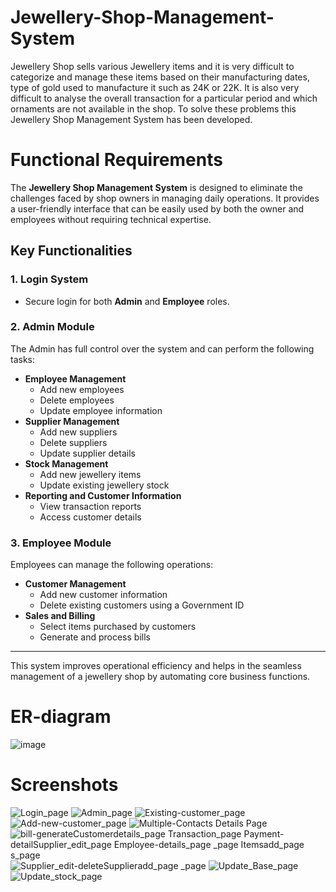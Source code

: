 # Jewellery-Shop-Management-System
Jewellery Shop sells various Jewellery items and it is very difficult to categorize and manage these items based on their manufacturing dates, type of gold used to manufacture it such as 24K or 22K. It is also very difficult to analyse the overall transaction for a particular period and which ornaments are not available in the shop. To solve these problems this Jewellery Shop Management System has been developed.
# Functional Requirements

The **Jewellery Shop Management System** is designed to eliminate the challenges faced by shop owners in managing daily operations. It provides a user-friendly interface that can be easily used by both the owner and employees without requiring technical expertise.

## Key Functionalities

### 1. Login System
- Secure login for both **Admin** and **Employee** roles.

### 2. Admin Module
The Admin has full control over the system and can perform the following tasks:
- **Employee Management**  
  - Add new employees  
  - Delete employees  
  - Update employee information
- **Supplier Management**  
  - Add new suppliers  
  - Delete suppliers  
  - Update supplier details
- **Stock Management**  
  - Add new jewellery items  
  - Update existing jewellery stock
- **Reporting and Customer Information**  
  - View transaction reports  
  - Access customer details

### 3. Employee Module
Employees can manage the following operations:
- **Customer Management**  
  - Add new customer information  
  - Delete existing customers using a Government ID
- **Sales and Billing**  
  - Select items purchased by customers  
  - Generate and process bills

---

This system improves operational efficiency and helps in the seamless management of a jewellery shop by automating core business functions.
# ER-diagram
![image](https://github.com/user-attachments/assets/f7b7e47b-32ab-4dcc-9116-823797d61aca)
# Screenshots
![Login_page](https://github.com/user-attachments/assets/b26b306d-1b71-4c1f-9cb2-e10cb47a6f86)
![Admin_page](https://github.com/user-attachments/assets/3a3bab74-e448-45d2-b2c8-a6823d0bd6a5)
![Existing-customer_page](https://github.com/user-attachments/assets/926b603e-0f89-4b61-9d26-0bc69eedc6e5)
![Add-new-customer_page](https://github.com/user-attachments/assets/4dfa78b0-1a74-47d1-b4e8-73c6de511393)
![Multiple-Contacts Details Page](https://github.com/user-attachments/assets/85a5ba1e-c3d5-4b24-9836-50c6afc2eb7e)
![bill-generate![Customerdetails_page](https://github.com/user-attachments/assets/fb44a890-1e39-4619-9dd2-201ada3cf20f)
![Transaction_page](https://github.com/user-attachments/assets/e382b59d-e6b7-4952-a601-a7dd2d798b84)
![Payment-detail![Supplier_edit_page](https://github.com/user-attachments/assets/441a8e1c-506b-435d-afdd-b004d3003867)
![Employee-details_page](https://github.com/user-attachments/assets/c9731d72-bfd9-4972-be63-203625883a3f)
_page](https://github.com/user-attachments/assets/c949b164-89b4-4c84-b724-4dd04f130b2e)
![Itemsadd_page](https://github.com/user-attachments/assets/6d7ac78c-ca30-4304-8fbc-956abe706487)
s_page](https://github.com/user-attachments/assets/78382eed-bca8-4be6-b62d-ceb3dcb9ee0c)
![Supplier_edit-delete![Supplieradd_page](https://github.com/user-attachments/assets/61c67e3f-b09e-43a3-9789-f535d3c13ccc)
_page](https://github.com/user-attachments/assets/6d11425e-b6cb-4377-8fdf-8fcdf3760d98)
![Update_Base_page](https://github.com/user-attachments/assets/3f0e77d6-b846-4e58-a49f-d1bd772ff596)
![Update_stock_page](https://github.com/user-attachments/assets/8bee1095-9d52-432c-9bc4-7276a6dbee9d)







